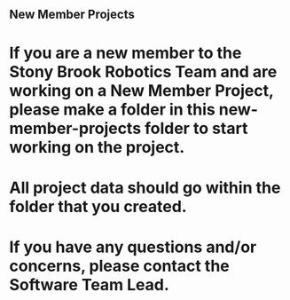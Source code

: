 ## New Member Projects

# If you are a new member to the Stony Brook Robotics Team and are working on a New Member Project, please make a folder in this new-member-projects folder to start working on the project.

# All project data should go within the folder that you created.

# If you have any questions and/or concerns, please contact the Software Team Lead.